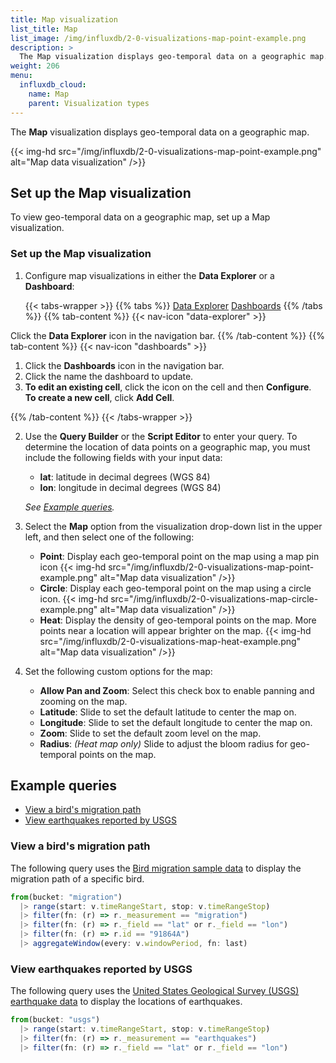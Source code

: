 ```yaml
---
title: Map visualization
list_title: Map
list_image: /img/influxdb/2-0-visualizations-map-point-example.png
description: >
  The Map visualization displays geo-temporal data on a geographic map.
weight: 206
menu:
  influxdb_cloud:
    name: Map
    parent: Visualization types
---
```


The **Map** visualization displays geo-temporal data on a geographic map.

{{< img-hd src="/img/influxdb/2-0-visualizations-map-point-example.png" alt="Map data visualization" />}}

## Set up the Map visualization

To view geo-temporal data on a geographic map, set up a Map visualization.

### Set up the Map visualization

1.  Configure map visualizations in either the **Data Explorer** or a **Dashboard**:

    {{< tabs-wrapper >}}
{{% tabs %}}
[Data Explorer](#)
[Dashboards](#)
{{% /tabs %}}
{{% tab-content %}}
{{< nav-icon "data-explorer" >}}

Click the **Data Explorer** icon in the navigation bar.
{{% /tab-content %}}
{{% tab-content %}}
{{< nav-icon "dashboards" >}}

1.  Click the **Dashboards** icon in the navigation bar.
2.  Click the name the dashboard to update.
3.  **To edit an existing cell**, click the **<span class="inline icon-cog-thick middle small"></span>**
    icon on the cell and then **<span class="inline icon-pencil middle small"></span> Configure**.  
    **To create a new cell**, click **<span class="inline icon-add-cell small"></span> Add Cell**.

{{% /tab-content %}}
    {{< /tabs-wrapper >}}

2.  Use the **Query Builder** or the **Script Editor** to enter your query.
    To determine the location of data points on a geographic map,
    you must include the following fields with your input data:

    - **lat**: latitude in decimal degrees (WGS 84)
    - **lon**: longitude in decimal degrees (WGS 84)

    _See [Example queries](#example-queries)._

3.  Select the **Map** option from the visualization drop-down list in the upper left,
    and then select one of the following:

    - **Point**: Display each geo-temporal point on the map using a map pin icon
        {{< img-hd src="/img/influxdb/2-0-visualizations-map-point-example.png" alt="Map data visualization" />}}
    - **Circle**: Display each geo-temporal point on the map using a circle icon.
        {{< img-hd src="/img/influxdb/2-0-visualizations-map-circle-example.png" alt="Map data visualization" />}}
    - **Heat**: Display the density of geo-temporal points on the map. More points near a location will appear brighter on the map.
        {{< img-hd src="/img/influxdb/2-0-visualizations-map-heat-example.png" alt="Map data visualization" />}}

4.  Set the following custom options for the map:

    - **Allow Pan and Zoom**: Select this check box to enable panning and zooming on the map.
    - **Latitude**: Slide to set the default latitude to center the map on.
    - **Longitude**: Slide to set the default longitude to center the map on.
    - **Zoom**: Slide to set the default zoom level on the map.
    - **Radius**: _(Heat map only)_ Slide to adjust the bloom radius for geo-temporal points on the map.

## Example queries

- [View a bird's migration path](#view-a-birds-migration-path)
- [View earthquakes reported by USGS](#view-earthquakes-reported-by-usgs)

### View a bird's migration path
The following query uses the [Bird migration sample data](/influxdb/cloud/reference/sample-data/#bird-migration-sample-data)
to display the migration path of a specific bird.

```js
from(bucket: "migration")
  |> range(start: v.timeRangeStart, stop: v.timeRangeStop)
  |> filter(fn: (r) => r._measurement == "migration")
  |> filter(fn: (r) => r._field == "lat" or r._field == "lon")
  |> filter(fn: (r) => r.id == "91864A")  
  |> aggregateWindow(every: v.windowPeriod, fn: last)
```

### View earthquakes reported by USGS
The following query uses the [United States Geological Survey (USGS) earthquake data](/influxdb/cloud/reference/sample-data/#usgs-earthquake-data) to display the locations of earthquakes.

```js
from(bucket: "usgs")
  |> range(start: v.timeRangeStart, stop: v.timeRangeStop)
  |> filter(fn: (r) => r._measurement == "earthquakes")
  |> filter(fn: (r) => r._field == "lat" or r._field == "lon")
```

